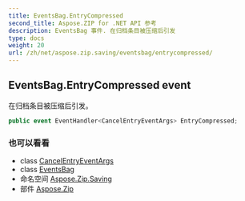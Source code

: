 ```yaml
---
title: EventsBag.EntryCompressed
second_title: Aspose.ZIP for .NET API 参考
description: EventsBag 事件. 在归档条目被压缩后引发
type: docs
weight: 20
url: /zh/net/aspose.zip.saving/eventsbag/entrycompressed/
---
```

## EventsBag.EntryCompressed event

在归档条目被压缩后引发。

```csharp
public event EventHandler<CancelEntryEventArgs> EntryCompressed;
```

### 也可以看看

* class [CancelEntryEventArgs](../../../aspose.zip/cancelentryeventargs/)
* class [EventsBag](../)
* 命名空间 [Aspose.Zip.Saving](../../eventsbag/)
* 部件 [Aspose.Zip](../../../)


